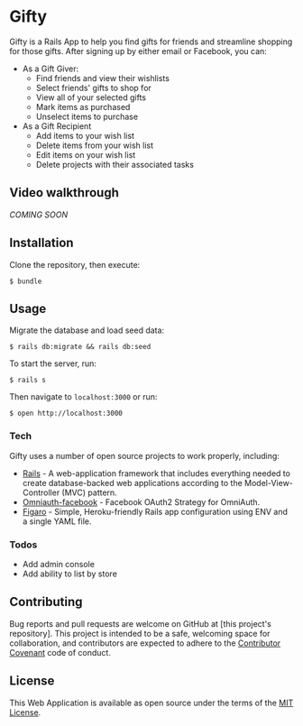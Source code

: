 # Gifty

Gifty is a Rails App to help you find gifts for friends and streamline shopping for those gifts. After signing up by either email or Facebook, you can:

  - As a Gift Giver:
    - Find friends and view their wishlists
    - Select friends' gifts to shop for
    - View all of your selected gifts
    - Mark items as purchased
    - Unselect items to purchase
  - As a Gift Recipient
    - Add items to your wish list
    - Delete items from your wish list
    - Edit items on your wish list
    - Delete projects with their associated tasks

## Video walkthrough
*COMING SOON*

## Installation
Clone the repository, then execute:
```
$ bundle
```

## Usage
Migrate the database and load seed data:
```
$ rails db:migrate && rails db:seed
```
To start the server, run:
```
$ rails s
```
Then navigate to ```localhost:3000``` or run:
```
$ open http://localhost:3000
```


### Tech

Gifty uses a number of open source projects to work properly, including:
* [Rails] - A web-application framework that includes everything needed to create database-backed web applications according to the Model-View-Controller (MVC) pattern.
* [Omniauth-facebook] - Facebook OAuth2 Strategy for OmniAuth.
* [Figaro] - Simple, Heroku-friendly Rails app configuration using ENV and a single YAML file.


### Todos

 - Add admin console
 - Add ability to list by store

## Contributing

Bug reports and pull requests are welcome on GitHub at [this project's repository]. This project is intended to be a safe, welcoming space for collaboration, and contributors are expected to adhere to the [Contributor Covenant](http://contributor-covenant.org) code of conduct.

## License

This Web Application is available as open source under the terms of the [MIT License](http://opensource.org/licenses/MIT).


   [Rails]: <http://rubyonrails.org/>
   [Omniauth-facebook]: <https://github.com/mkdynamic/omniauth-facebook>
   [Figaro]: <https://github.com/laserlemon/figaro>
